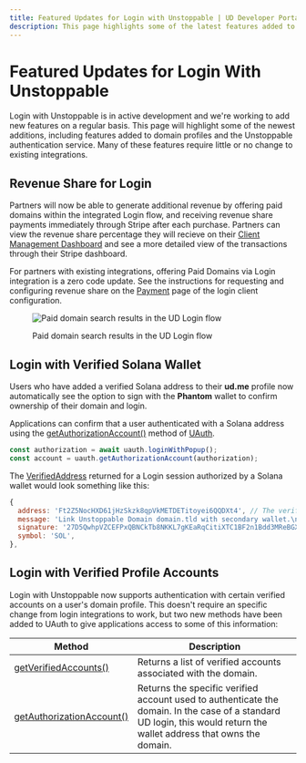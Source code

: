 ```yaml
---
title: Featured Updates for Login with Unstoppable | UD Developer Portal
description: This page highlights some of the latest features added to Unstoppable login and identity.
---
```


# Featured Updates for Login With Unstoppable

Login with Unstoppable is in active development and we're working to add new features on a regular basis. This page will highlight some of the newest additions, including features added to domain profiles and the Unstoppable authentication service. Many of these features require little or no change to existing integrations.

## Revenue Share for Login

Partners will now be able to generate additional revenue by offering paid domains within the integrated Login flow, and receiving revenue share payments immediately through Stripe after each purchase. Partners can view the revenue share percentage they will recieve on their [Client Management Dashboard](https://dashboard.auth.unstoppabledomains.com) and see a more detailed view of the transactions through their Stripe dashboard.

For partners with existing integrations, offering Paid Domains via Login integration is a zero code update. See the instructions for requesting and configuring revenue share on the [Payment](/login-with-unstoppable/login-integration-guides/login-client-configuration.md#payment) page of the login client configuration.

<figure>

![Paid domain search results in the UD Login flow](/images/login-paid-domain-search.png '#width=50%')

<figcaption>Paid domain search results in the UD Login flow</figcaption>
</figure>


## Login with Verified Solana Wallet

Users who have added a verified Solana address to their **ud.me** profile now automatically see the option to sign with the **Phantom** wallet to confirm ownership of their domain and login.

Applications can confirm that a user authenticated with a Solana address using the [getAuthorizationAccount()](/login-with-unstoppable/libraries/uauth-js.md#getauthorizationaccount) method of [UAuth](/login-with-unstoppable/libraries/uauth-js.md). 

```javascript
const authorization = await uauth.loginWithPopup();
const account = uauth.getAuthorizationAccount(authorization);
```

The [VerifiedAddress](/login-with-unstoppable/libraries/uauth-js.md#verifiedaddress) returned for a Login session authorized by a Solana wallet would look something like this:

```javascript
{
  address: 'Ft2Z5NocHXD61jHzSkzk8qpVkMETDETitoyei6QQDXt4', // The verified solana address
  message: 'Link Unstoppable Domain domain.tld with secondary wallet.\n    \n    {\n  "domain": "domain.tld",\n  "currency": "SOL",\n  "wallet": "Ft2Z5NocHXD61jHzSkzk8qpVkMETDETitoyei6QQDXt4"\n}',
  signature: '27D5QwhpVZCEFPxQBNCkTb8NKKL7gKEaRqCitiXTC1BF2n1Bdd3MReBGXaE2yi1Cz683hDchvEBuTXaHTVbc83q',
  symbol: 'SOL',
},
```

## Login with Verified Profile Accounts

Login with Unstoppable now supports authentication with certain verified accounts on a user's domain profile. This doesn't require an specific change from login integrations to work, but two new methods have been added to UAuth to give applications access to some of this information:

| Method | Description |
| ------ | ----------- |
| [getVerifiedAccounts()](/login-with-unstoppable/libraries/uauth-js.md#getverifiedaccounts) | Returns a list of verified accounts associated with the domain. |
| [getAuthorizationAccount()](/login-with-unstoppable/libraries/uauth-js.md#getauthorizationaccount) | Returns the specific verified account used to authenticate the domain. In the case of a standard UD login, this would return the wallet address that owns the domain. |
